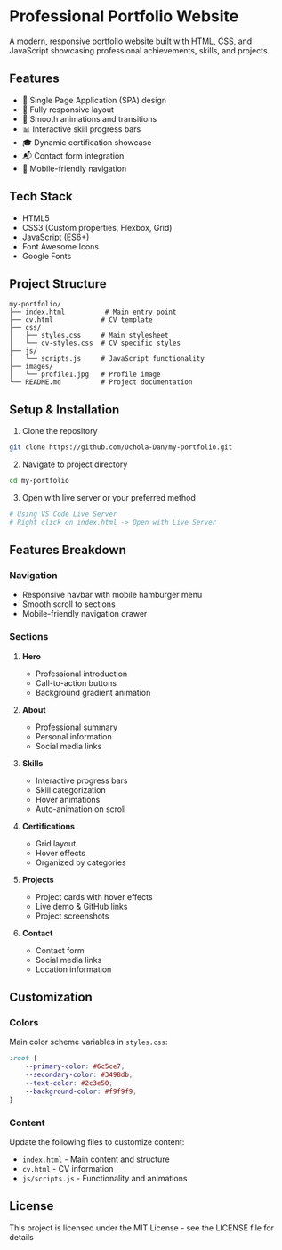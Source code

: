 # Professional Portfolio Website

A modern, responsive portfolio website built with HTML, CSS, and JavaScript showcasing professional achievements, skills, and projects.

## Features

- 🎯 Single Page Application (SPA) design
- 📱 Fully responsive layout
- 💫 Smooth animations and transitions
- 📊 Interactive skill progress bars
- 🎓 Dynamic certification showcase
- 📬 Contact form integration
- 🌙 Mobile-friendly navigation

## Tech Stack

- HTML5
- CSS3 (Custom properties, Flexbox, Grid)
- JavaScript (ES6+)
- Font Awesome Icons
- Google Fonts

## Project Structure

```
my-portfolio/
├── index.html          # Main entry point
├── cv.html            # CV template
├── css/
│   ├── styles.css     # Main stylesheet
│   └── cv-styles.css  # CV specific styles
├── js/
│   └── scripts.js     # JavaScript functionality
├── images/
│   └── profile1.jpg   # Profile image
└── README.md          # Project documentation
```

## Setup & Installation

1. Clone the repository
```bash
git clone https://github.com/Ochola-Dan/my-portfolio.git
```

2. Navigate to project directory
```bash
cd my-portfolio
```

3. Open with live server or your preferred method
```bash
# Using VS Code Live Server
# Right click on index.html -> Open with Live Server
```

## Features Breakdown

### Navigation
- Responsive navbar with mobile hamburger menu
- Smooth scroll to sections
- Mobile-friendly navigation drawer

### Sections
1. **Hero**
   - Professional introduction
   - Call-to-action buttons
   - Background gradient animation

2. **About**
   - Professional summary
   - Personal information
   - Social media links

3. **Skills**
   - Interactive progress bars
   - Skill categorization
   - Hover animations
   - Auto-animation on scroll

4. **Certifications**
   - Grid layout
   - Hover effects
   - Organized by categories

5. **Projects**
   - Project cards with hover effects
   - Live demo & GitHub links
   - Project screenshots

6. **Contact**
   - Contact form
   - Social media links
   - Location information

## Customization

### Colors
Main color scheme variables in `styles.css`:
```css
:root {
    --primary-color: #6c5ce7;
    --secondary-color: #3498db;
    --text-color: #2c3e50;
    --background-color: #f9f9f9;
}
```

### Content
Update the following files to customize content:
- `index.html` - Main content and structure
- `cv.html` - CV information
- `js/scripts.js` - Functionality and animations

## License

This project is licensed under the MIT License - see the LICENSE file for details
